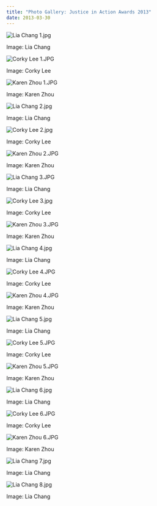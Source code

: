 ```yaml
---
title: "Photo Gallery: Justice in Action Awards 2013"
date: 2013-03-30
---
```


![Lia Chang
1.jpg](/uploads/Lia%20Chang%201.jpg)

Image: Lia Chang

![Corky Lee
1.JPG](/uploads/Corky%20Lee%201.jpg)

Image: Corky Lee

![Karen Zhou
1.JPG](/uploads/Karen%20Zhou%201.jpg)

Image: Karen Zhou

![Lia Chang
2.jpg](/uploads/Lia%20Chang%202.jpg)

Image: Lia Chang

![Corky Lee
2.jpg](/uploads/Corky%20Lee%202.jpg)

Image: Corky Lee

![Karen Zhou
2.JPG](/uploads/Karen%20Zhou%202.jpg)

Image: Karen Zhou

![Lia Chang
3.JPG](/uploads/Lia%20Chang%203.jpg)

Image: Lia Chang

![Corky Lee
3.jpg](/uploads/Corky%20Lee%203.jpg)

Image: Corky Lee

![Karen Zhou
3.JPG](/uploads/Karen%20Zhou%203.jpg)

Image: Karen Zhou

![Lia Chang
4.jpg](/uploads/Lia%20Chang%204.jpg)

Image: Lia Chang

![Corky Lee
4.JPG](/uploads/Corky%20Lee%204.jpg)

Image: Corky Lee

![Karen Zhou
4.JPG](/uploads/Karen%20Zhou%204.jpg)

Image: Karen Zhou

![Lia Chang
5.jpg](/uploads/Lia%20Chang%205.jpg)

Image: Lia Chang

![Corky Lee
5.JPG](/uploads/Corky%20Lee%205.jpg)

Image: Corky Lee

![Karen Zhou
5.JPG](/uploads/Karen%20Zhou%205.jpg)

Image: Karen Zhou

![Lia Chang
6.jpg](/uploads/Lia%20Chang%206.jpg)

Image: Lia Chang

![Corky Lee
6.JPG](/uploads/Corky%20Lee%206.jpg)

Image: Corky Lee

![Karen Zhou
6.JPG](/uploads/Karen%20Zhou%206.jpg)

Image: Karen Zhou

![Lia Chang
7.jpg](/uploads/Lia%20Chang%207.jpg)

Image: Lia Chang

![Lia Chang
8.jpg](/uploads/Lia%20Chang%208.jpg)

Image: Lia Chang
